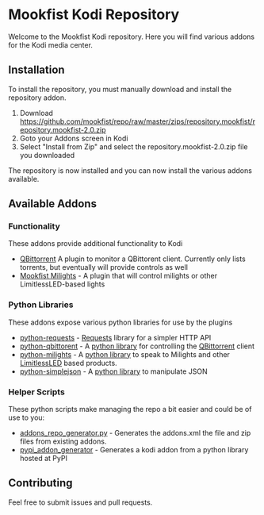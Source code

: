 Mookfist Kodi Repository
========================

Welcome to the Mookfist Kodi repository. Here you will find various addons for the Kodi media center. 

## Installation

To install the repository, you must manually download and install the repository addon.

1. Download https://github.com/mookfist/repo/raw/master/zips/repository.mookfist/repository.mookfist-2.0.zip
2. Goto your Addons screen in Kodi
3. Select "Install from Zip" and select the repository.mookfist-2.0.zip file you downloaded

The repository is now installed and you can now install the various addons available.

## Available Addons

### Functionality

These addons provide additional functionality to Kodi

* [QBittorrent](https://github.com/mookfist/repo/tree/master/plugin.program.qbittorrent) A plugin to monitor a QBittorent client. Currently only lists torrents, but eventually will provide controls as well
* [Mookfist Milights](https://github.com/mookfist/repo/tree/master/script.service.mookfist-milights) - A plugin that will control milights or other LimitlessLED-based lights

### Python Libraries

These addons expose various python libraries for use by the plugins

* [python-requests](https://github.com/mookfist/repo/tree/master/script.module.python-requests) -  [Requests](http://docs.python-requests.org/en/latest/) library for a simpler HTTP API
* [python-qbittorent](https://github.com/mookfist/repo/tree/master/script.module.python-qbittorrent ) - A [python library](https://pypi.python.org/pypi/qbittorrent) for controlling the [QBittorrent](http://www.qbittorrent.org) client
* [python-milights](https://github.com/mookfist/repo/tree/master/script.module.python-milights) - A [python library](https://pypi.python.org/pypi/milight) to speak to Milights and other [LimitlessLED](http://www.limitlessled.com) based products.
* [python-simplejson](https://github.com/mookfist/repo/tree/master/script.module.python-simplejson) - A [python library](https://pypi.python.org/pypi/simplejson) to manipulate JSON

### Helper Scripts

These python scripts make managing the repo a bit easier and could be of use to you:

* [addons_repo_generator.py](https://github.com/mookfist/repo/blob/master/addons_repo_generator.py) - Generates the addons.xml the file and zip files from existing addons.
* [pypi_addon_generator](https://github.com/mookfist/repo/blob/master/pypi_addon_generator.py) - Generates a kodi addon from a python library hosted at PyPI


## Contributing

Feel free to submit issues and pull requests.
